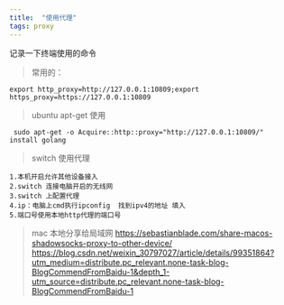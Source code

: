 ```yaml
---
title:  "使用代理"
tags: proxy
---
```


记录一下终端使用的命令
<!--more-->

> 常用的：

```shell
export http_proxy=http://127.0.0.1:10809;export https_proxy=https://127.0.0.1:10809
```

> ubuntu apt-get 使用

```shell
 sudo apt-get -o Acquire::http::proxy="http://127.0.0.1:10809/" install golang
```

> switch 使用代理

```
1.本机开启允许其他设备接入
2.switch 连接电脑开启的无线网
3.switch 上配置代理
4.ip：电脑上cmd执行ipconfig  找到ipv4的地址 填入
5.端口号使用本地http代理的端口号
```

> mac 本地分享给局域网
https://sebastianblade.com/share-macos-shadowsocks-proxy-to-other-device/
https://blog.csdn.net/weixin_30797027/article/details/99351864?utm_medium=distribute.pc_relevant.none-task-blog-BlogCommendFromBaidu-1&depth_1-utm_source=distribute.pc_relevant.none-task-blog-BlogCommendFromBaidu-1